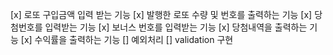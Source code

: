 [x] 로또 구입금액 입력 받는 기능
[x] 발행한 로또 수량 및 번호를 출력하는 기능
[x] 당첨번호를 입력받는 기능
[x] 보너스 번호를 입력받는 기능
[x] 당첨내역을 출력하는 기능
[x] 수익률을 출력하는 기능
[] 예외처리
[] validation 구현
